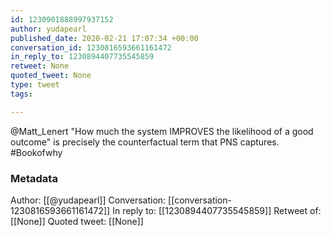 ```yaml
---
id: 1230901888997937152
author: yudapearl
published_date: 2020-02-21 17:07:34 +00:00
conversation_id: 1230816593661161472
in_reply_to: 1230894407735545859
retweet: None
quoted_tweet: None
type: tweet
tags:

---
```


@Matt_Lenert "How much the system IMPROVES the likelihood of a good outcome" is precisely the counterfactual term that PNS captures.
#Bookofwhy

### Metadata

Author: [[@yudapearl]]
Conversation: [[conversation-1230816593661161472]]
In reply to: [[1230894407735545859]]
Retweet of: [[None]]
Quoted tweet: [[None]]
